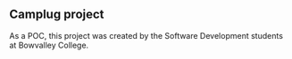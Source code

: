 ## Camplug project

As a POC, this project was created by the Software Development students at Bowvalley College.

